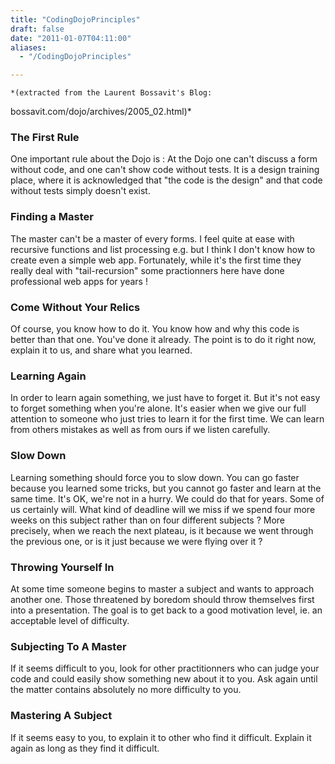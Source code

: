 ```yaml
---
title: "CodingDojoPrinciples"
draft: false
date: "2011-01-07T04:11:00"
aliases:
  - "/CodingDojoPrinciples"

---
```

    *(extracted from the Laurent Bossavit's Blog:
bossavit.com/dojo/archives/2005\_02.html)*

### The First Rule

One important rule about the Dojo is : At the Dojo one can't discuss a
form without code, and one can't show code without tests. It is a design
training place, where it is acknowledged that "the code is the design"
and that code without tests simply doesn't exist.

### Finding a Master

The master can't be a master of every forms. I feel quite at ease with
recursive functions and list processing e.g. but I think I don't know
how to create even a simple web app. Fortunately, while it's the first
time they really deal with "tail-recursion" some practionners here have
done professional web apps for years !

### Come Without Your Relics

Of course, you know how to do it. You know how and why this code is
better than that one. You've done it already. The point is to do it
right now, explain it to us, and share what you learned.

### Learning Again

In order to learn again something, we just have to forget it. But it's
not easy to forget something when you're alone. It's easier when we give
our full attention to someone who just tries to learn it for the first
time. We can learn from others mistakes as well as from ours if we
listen carefully.

### Slow Down

Learning something should force you to slow down. You can go faster
because you learned some tricks, but you cannot go faster and learn at
the same time. It's OK, we're not in a hurry. We could do that for
years. Some of us certainly will. What kind of deadline will we miss if
we spend four more weeks on this subject rather than on four different
subjects ? More precisely, when we reach the next plateau, is it because
we went through the previous one, or is it just because we were flying
over it ?

### Throwing Yourself In

At some time someone begins to master a subject and wants to approach
another one. Those threatened by boredom should throw themselves first
into a presentation. The goal is to get back to a good motivation level,
ie. an acceptable level of difficulty.

### Subjecting To A Master

If it seems difficult to you, look for other practitionners who can
judge your code and could easily show something new about it to you. Ask
again until the matter contains absolutely no more difficulty to you.

### Mastering A Subject

If it seems easy to you, to explain it to other who find it difficult.
Explain it again as long as they find it difficult.
